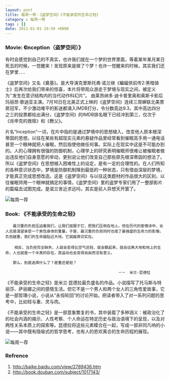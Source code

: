 ```yaml
---
layout: post
title: 每周一荐：《盗梦空间》《不能承受的生命之轻》
category : 每周一荐
tags : []
date: 2011-01-01 19:59 +0800
---
```


### Movie: 《Inception（盗梦空间）》

有时会感觉到自己的不真实，也许我们就在一个梦的世界里面，等着某年某月某日死去的时候，一觉醒来！发现原来是做了个梦！也许一觉醒来的时候，其实我们还在梦里．．．

《盗梦空间》又名《奠基》。是大导演克里斯托弗·诺兰继《蝙蝠侠前传2:黑暗骑士》后再次给我们带来的惊喜，本片将带观众游走于梦境与现实之间，被定义为''发生在意识结构内的当代动作科幻片”。 由莱昂纳多·迪卡普里奥和奥斯卡影后玛丽昂·歌迪亚主演。7月16日在北美正式上映的《盗梦空间》连续三周蝉联北美票房冠军，不少激动难平的影迷都涌入IMDB打分，令分数高达9.3，其中高达四分之三的投票都给出满分，《盗梦空间》的IMDB排名眼下已经冲到第三，仅次于《肖申克的救赎》和《教父》。

片名“Inception”一词，在片中指的是通过梦境中的思想植入，改变他人原本根深蒂固的思想。以往在某些有超现实元素的悬疑作品里经常看到催眠高手用一通电话甚至一个眼神就把人催眠，然后指使他做任何事。实际上在现实中这是不可能办到的。人的心理拥有很强的防御机制，心理学上的研究表明催眠师很难让被催眠者做出违反他们自身意愿的举动，更别说让他们改变自己那些原先根深蒂固的想法了。所以《盗梦空间》在思想植入困难性上的设定，是有一定的合理性的。在人们所知的各种意识状态中，梦境是防御机制降到最低的一种状态，只有借由深层的梦境，才能真正完成思想改造。这是《盗梦空间》与以往这类题材的作品很大的区别，以往催眠师用一个眼神就搞定的事情，《盗梦空间》里的盗梦专家们用了一整部影片的篇幅去试图完成。是诺兰舍近求远吗，其实是前人异想天开罢了。

![每周一荐](/images/2011-01-01-1.jpg)


### Book: 《不能承受的生命之轻》

	　　最沉重的负担压迫着我们，让我们屈服于它，把我们压倒在地上。但在历代的爱情诗中，女人总是渴望承受一个男性身体的重量。于是，最沉重的负担同时也成了最强盛的生命力的影像。负担越重，我们的生命越贴近大地，它就越真切实在。
	　　
		相反，当负担完全缺失，人就会变得比空气还轻，就会飘起来，就会远离大地和地上的生命，人也就是一个半真的存在，其运动也会变得自由而没有意义。
	
	　　那么，到底选择什么了？是重还是轻？
	
	　　　　　　　　　　　　　　　　　　　　　　　　　　　　　　－－　米兰·昆德拉


《不能承受的生命之轻》是米兰·昆德拉最负盛名的作品。小说描写了托马斯与特丽莎、萨丽娜之间的感情生活。但它不是一个男人和两个女人的三角性爱故事，它是一部哲理小说，小说从“永恒轮回”的讨论开始，把读者带入了对一系列问题的思考中，比如轻与重、灵与肉。

《不能承受的生命之轻》是一部意象繁复的书，其中装载了多种涵义：被政治化了的社会内涵的揭示、人性考察、个人命运在特定历史与政治语境下的呈现，以及对两性关系本质上的探索等。昆德拉将这些元素糅合在一起，写成一部非同凡响的小说——其中既有隐喻式的哲学思考，也有人的悲欢离合的生命历程的展现。

![每周一荐](/images/2011-01-01-2.jpg)


### Refrence

1. <http://baike.baidu.com/view/2789436.htm>
2. <http://book.douban.com/subject/1017143/>